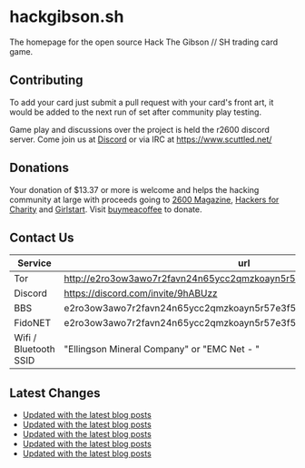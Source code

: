 # hackgibson.sh
The homepage for the open source Hack The Gibson // SH trading card game.


## Contributing

To add your card just submit a pull request with your card's front art, it would be added to the next run of set after community play testing.

Game play and discussions over the project is held the r2600 discord server. Come join us at [Discord](https://discord.com/invite/9hABUzz) or via IRC at https://www.scuttled.net/


## Donations

Your donation of $13.37 or more is welcome and helps the hacking community at large with proceeds going to [2600 Magazine](https://2600.com/), [Hackers for Charity](https://hackersforcharity.org) and [Girlstart](https://girlstart.org).  Visit [buymeacoffee](https://www.buymeacoffee.com/hackgibson.sh) to donate.


## Contact Us

Service | url
-|-
Tor | http://e2ro3ow3awo7r2favn24n65ycc2qmzkoayn5r57e3f56nvjwdcgg32ad.onion
Discord | https://discord.com/invite/9hABUzz
BBS | e2ro3ow3awo7r2favn24n65ycc2qmzkoayn5r57e3f56nvjwdcgg32ad.onion:23
FidoNET | e2ro3ow3awo7r2favn24n65ycc2qmzkoayn5r57e3f56nvjwdcgg32ad.onion:24554
Wifi / Bluetooth SSID | "Ellingson Mineral Company" or "EMC Net - <fidonet address>"

## Latest Changes
<!-- BLOG-POST-LIST:START -->
- [Updated with the latest blog posts](https://github.com/DFW2600/hackgibson.sh/commit/3884ba178651dc0787d048c723177461dcc5c883)
- [Updated with the latest blog posts](https://github.com/DFW2600/hackgibson.sh/commit/40aa79fc4a2a68e3e27c06a79666d1ccd66e0704)
- [Updated with the latest blog posts](https://github.com/DFW2600/hackgibson.sh/commit/a5b4cad0098d6ca8ea7227d8c5db6ab2f45f2d0a)
- [Updated with the latest blog posts](https://github.com/DFW2600/hackgibson.sh/commit/08efeae8296f0dabae0809cb6f31f8a2578a866b)
- [Updated with the latest blog posts](https://github.com/DFW2600/hackgibson.sh/commit/630d3aabd0efc71430b294c894984fdaac6383f3)
<!-- BLOG-POST-LIST:END -->
